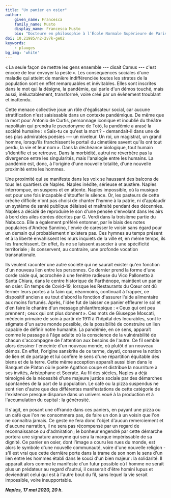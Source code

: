 ```yaml
---
title: "Un panier en osier"
author:
    given_name: Francesca
    family_name: Musto
    display_name: Francesca Musto
    bio: "Docteure en philosophie à l’École Normale Supérieure de Paris et à l’Université Vita-Salute San Raffaele de Milan, je m’occupe de logique et de métaphysique. Mes recherches portent notamment sur la question du néant et de la négativité dans la philosophie antique."
doi: 10.21985/n2-2v7k-ge02
keywords:
    - plauges
bg_img: 'white'
---
```


« La seule façon de mettre les gens ensemble --- disait Camus --- c'est encore de leur envoyer la peste ». Les conséquences sociales d'une maladie qui atteint de manière indifférenciée toutes les strates de la population sont en effet remarquables et inévitables. Elles sont inscrites dans le mot qui la désigne, la pandémie, qui parle d'un démos touché, mais aussi, inéluctablement, transformé, voire créé par un évènement troublant et inattendu.

Cette menace collective joue un rôle d'égalisateur social, car aucune stratification n'est saisissable dans un contexte pandémique. De même que la mort pour Antonio de Curtis, personnage iconique et inoublié du théâtre napolitain qui prendra le pseudonyme de Totò, la pandémie a arasé la société humaine : « Sais-tu ce qu'est la mort ? - demandait-il dans une de ses plus admirables poésies --- un niveleur. Un roi, un magistrat, un grand homme, lorsqu'ils franchissent le portail du cimetière savent qu'ils ont tout perdu, la vie et leur nom ». Dans la déchéance biologique, tout humain s'identifie et se retrouve. Dans la morbidité, autrui ne réverbère pas la divergence entre les singularités, mais l'analogie entre les humains. La pandémie est, donc, à l'origine d'une nouvelle totalité, d'une nouvelle proximité entre les hommes.

Une proximité qui se manifeste dans les voix se haussant des balcons de tous les quartiers de Naples. Naples inédite, sérieuse et austère. Naples interrompue, en suspens et en attente. Naples impossible, où la musique est pour une fois incapable d'étouffer le silence. Or, les pasteurs de cette crèche difficile n'ont pas choisi de chanter l'hymne à la patrie, ni d'applaudir un système de santé publique délaissé et maltraité pendant des décennies. Naples a décidé de reproduire le son d'une pensée s'envolant dans les airs à bord des ailes dorées décrites par G. Verdi dans la troisième partie du Nabucco. Elle a également préféré entonner, par le biais des notes populaires d'Andrea Sannino, l'envie de caresser le voisin sans égard pour un demain qui probablement n'existera pas. Ces hymnes au temps présent et à la liberté envahissent les murs inquiets de la ville et, en même temps, ils les franchissent. En effet, ils ne se laissent associer à une spécificité territoriale ; ils conservent, au contraire, une profonde vocation transnationale.

Ils veulent raconter une autre société qui ne saurait exister qu'en fonction d'un nouveau lien entre les personnes. Ce dernier prend la forme d'une corde raide qui, accrochée à une fenêtre radieuse du Vico Pallonetto à Santa Chiara, dans le centre historique de Parthénope, maintient un panier en osier. En temps de Covid-19, lorsque les Restaurants du Cœur ont dû fermer leurs portes à la faim qui, néanmoins, continuait à frapper, ce dispositif ancien a eu tout d'abord la fonction d'assurer l'aide alimentaire aux moins fortunés. Après, l'idée fut de laisser ce panier effleurer le sol et d'en faire le chantre d'un message philanthropique : « Ceux qui ont peu prennent ; ceux qui ont plus donnent ». Ces mots de Giuseppe Moscati, médecin primaire de soin à partir de 1911 à l'hôpital des Incurables, sont le stigmate d'un autre monde possible, de la possibilité de construire un lien capable de définir notre humanité. La pandémie, en ce sens, apparaît comme le passage à l'âge adulte où la conscience de la vulnérabilité de chacun s'accompagne de l'attention aux besoins de l'autre. Ce fil semble alors dessiner l'enceinte d'un nouveau monde, où plutôt d'un nouveau démos. En effet, l'origine sanskrite de ce terme, dayati, conserve la notion de lien et de partage et lui confère le sens d'une répartition équitable des biens et de la terre. Cette même acception apparaît aussi bien dans le Banquet de Platon où le poète Agathon coupe et distribue la nourriture à ses invités, Aristophane et Socrate. Au fil des siècles, Naples a déjà témoigné de la nécessité d'une majeure justice sociale par des démarches spontanées de la part de la population. Le café ou la pizza suspendus ne sont rien d'autre que des différentes manifestations de cette catégorie de l'existence presque disparue dans un univers voué à la production et à l'accumulation du capital : la générosité.

Il s'agit, en posant une offrande dans ces paniers, en payant une pizza ou un café que l'on ne consommera pas, de faire un don à un voisin que l'on ne connaîtra jamais. Ce geste ne fera donc l'objet d'aucun remerciement et d'aucune narration, il ne sera pas récompensé par un regard de reconnaissance ou d'admiration ; le bonheur engendré par cette démarche portera une signature anonyme qui sera la marque impérissable de sa dignité. Ce panier en osier, dont l'image a couru les rues du monde, est alors le symbole d'une nouvelle communauté, voire d'une nouvelle religion - s'il est vrai que cette dernière porte dans la trame de son nom le sens d'un lien entre les hommes établi dans le souci d'un bien majeur : la solidarité. Il apparaît alors comme le manifeste d'un futur possible où l'homme ne serait plus un prédateur au regard d'autrui, il cesserait d'être homini lupus et deviendrait celui qui est à l'autre bout du fil, sans lequel la vie serait impossible, voire insupportable.

***Naples, 17 mai 2020, 20 h.***
